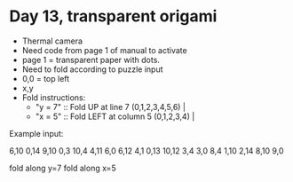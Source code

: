# Day 13, transparent origami

* Thermal camera
* Need code from page 1 of manual to activate
* page 1 = transparent paper with dots.
* Need to fold according to puzzle input
* 0,0 = top left
* x,y
* Fold instructions:
  * "y = 7" :: Fold UP at line 7 (0,1,2,3,4,5,6) |
  * "x = 5" :: Fold LEFT at column 5 (0,1,2,3,4) |

Example input:

  6,10
  0,14
  9,10
  0,3
  10,4
  4,11
  6,0
  6,12
  4,1
  0,13
  10,12
  3,4
  3,0
  8,4
  1,10
  2,14
  8,10
  9,0
  
  fold along y=7
  fold along x=5


